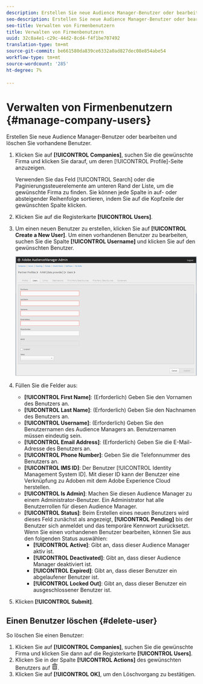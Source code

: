```yaml
---
description: Erstellen Sie neue Audience Manager-Benutzer oder bearbeiten und löschen Sie vorhandene Benutzer.
seo-description: Erstellen Sie neue Audience Manager-Benutzer oder bearbeiten und löschen Sie vorhandene Benutzer.
seo-title: Verwalten von Firmenbenutzern
title: Verwalten von Firmenbenutzern
uuid: 32c8a4e1-c29c-44d2-8cd4-f4f1be707492
translation-type: tm+mt
source-git-commit: be661580da839ce6332a0ad827dec08e854abe54
workflow-type: tm+mt
source-wordcount: '285'
ht-degree: 7%

---
```



# Verwalten von Firmenbenutzern {#manage-company-users}

Erstellen Sie neue Audience Manager-Benutzer oder bearbeiten und löschen Sie vorhandene Benutzer.

<!-- t_manage_company_users.xml -->

1. Klicken Sie auf **[!UICONTROL Companies]**, suchen Sie die gewünschte Firma und klicken Sie darauf, um deren [!UICONTROL Profile]-Seite anzuzeigen.

   Verwenden Sie das Feld [!UICONTROL Search] oder die Paginierungssteuerelemente am unteren Rand der Liste, um die gewünschte Firma zu finden. Sie können jede Spalte in auf- oder absteigender Reihenfolge sortieren, indem Sie auf die Kopfzeile der gewünschten Spalte klicken.
1. Klicken Sie auf die Registerkarte **[!UICONTROL Users]**.
1. Um einen neuen Benutzer zu erstellen, klicken Sie auf **[!UICONTROL Create a New User]**. Um einen vorhandenen Benutzer zu bearbeiten, suchen Sie die Spalte **[!UICONTROL Username]** und klicken Sie auf den gewünschten Benutzer.

   ![](assets/users.png)

1. Füllen Sie die Felder aus:

   * **[!UICONTROL First Name]**: (Erforderlich) Geben Sie den Vornamen des Benutzers an.
   * **[!UICONTROL Last Name]**: (Erforderlich) Geben Sie den Nachnamen des Benutzers an.
   * **[!UICONTROL Username]**: (Erforderlich) Geben Sie den Benutzernamen des Audience Managers an. Benutzernamen müssen eindeutig sein.
   * **[!UICONTROL Email Address]**: (Erforderlich) Geben Sie die E-Mail-Adresse des Benutzers an.
   * **[!UICONTROL Phone Number]**: Geben Sie die Telefonnummer des Benutzers an.
   * **[!UICONTROL IMS ID]**: Der Benutzer  [!UICONTROL Identity Management System ID]. Mit dieser ID kann der Benutzer eine Verknüpfung zu Adoben mit dem Adobe Experience Cloud herstellen.
   * **[!UICONTROL Is Admin]**: Machen Sie diesen Audience Manager zu einem Administrator-Benutzer. Ein Administrator hat alle Benutzerrollen für diesen Audience Manager.
   * **[!UICONTROL Status]**: Beim Erstellen eines neuen Benutzers wird dieses Feld zunächst als angezeigt,  **[!UICONTROL Pending]** bis der Benutzer sich anmeldet und das temporäre Kennwort zurücksetzt. Wenn Sie einen vorhandenen Benutzer bearbeiten, können Sie aus den folgenden Status auswählen:
      * **[!UICONTROL Active]**: Gibt an, dass dieser Audience Manager aktiv ist.
      * **[!UICONTROL Deactivated]**: Gibt an, dass dieser Audience Manager deaktiviert ist.
      * **[!UICONTROL Expired]**: Gibt an, dass dieser Benutzer ein abgelaufener Benutzer ist.
      * **[!UICONTROL Locked Out]**: Gibt an, dass dieser Benutzer ein ausgeschlossener Benutzer ist.

1. Klicken **[!UICONTROL Submit]**.

## Einen Benutzer löschen {#delete-user}

So löschen Sie einen Benutzer:

1. Klicken Sie auf **[!UICONTROL Companies]**, suchen Sie die gewünschte Firma und klicken Sie dann auf die Registerkarte **[!UICONTROL Users]**.
1. Klicken Sie in der Spalte **[!UICONTROL Actions]** des gewünschten Benutzers auf ![](assets/icon_delete.png).
1. Klicken Sie auf **[!UICONTROL OK]**, um den Löschvorgang zu bestätigen.